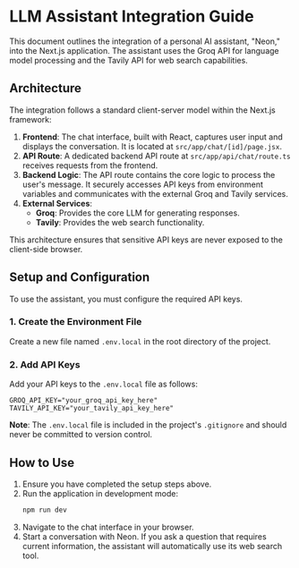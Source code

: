 
# LLM Assistant Integration Guide

This document outlines the integration of a personal AI assistant, "Neon," into the Next.js application. The assistant uses the Groq API for language model processing and the Tavily API for web search capabilities.

## Architecture

The integration follows a standard client-server model within the Next.js framework:

1.  **Frontend**: The chat interface, built with React, captures user input and displays the conversation. It is located at `src/app/chat/[id]/page.jsx`.
2.  **API Route**: A dedicated backend API route at `src/app/api/chat/route.ts` receives requests from the frontend.
3.  **Backend Logic**: The API route contains the core logic to process the user's message. It securely accesses API keys from environment variables and communicates with the external Groq and Tavily services.
4.  **External Services**:
    *   **Groq**: Provides the core LLM for generating responses.
    *   **Tavily**: Provides the web search functionality.

This architecture ensures that sensitive API keys are never exposed to the client-side browser.

## Setup and Configuration

To use the assistant, you must configure the required API keys.

### 1. Create the Environment File

Create a new file named `.env.local` in the root directory of the project.

### 2. Add API Keys

Add your API keys to the `.env.local` file as follows:

```
GROQ_API_KEY="your_groq_api_key_here"
TAVILY_API_KEY="your_tavily_api_key_here"
```

**Note**: The `.env.local` file is included in the project's `.gitignore` and should never be committed to version control.

## How to Use

1.  Ensure you have completed the setup steps above.
2.  Run the application in development mode:
    ```bash
    npm run dev
    ```
3.  Navigate to the chat interface in your browser.
4.  Start a conversation with Neon. If you ask a question that requires current information, the assistant will automatically use its web search tool.

